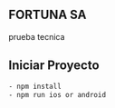 ## FORTUNA SA
prueba tecnica

## Iniciar Proyecto

```bash
- npm install
- npm run ios or android
```
